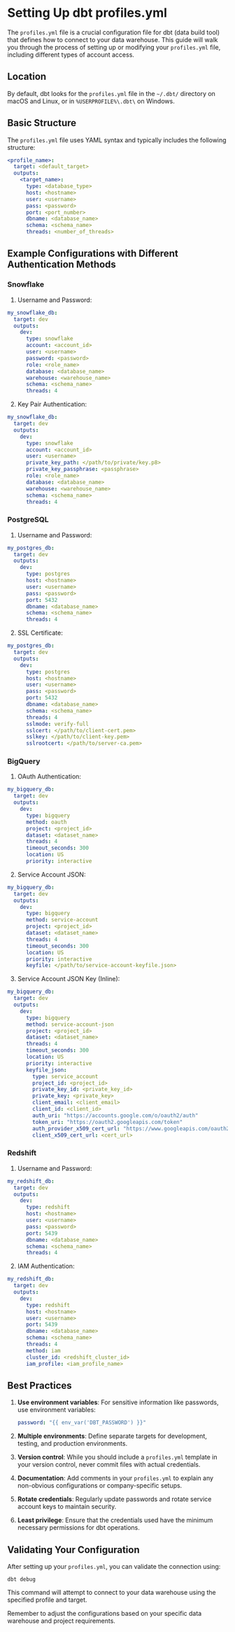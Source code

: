 # Setting Up dbt profiles.yml

The `profiles.yml` file is a crucial configuration file for dbt (data build tool) that defines how to connect to your data warehouse. This guide will walk you through the process of setting up or modifying your `profiles.yml` file, including different types of account access.

## Location

By default, dbt looks for the `profiles.yml` file in the `~/.dbt/` directory on macOS and Linux, or in `%USERPROFILE%\.dbt\` on Windows.

## Basic Structure

The `profiles.yml` file uses YAML syntax and typically includes the following structure:

```yaml
<profile_name>:
  target: <default_target>
  outputs:
    <target_name>:
      type: <database_type>
      host: <hostname>
      user: <username>
      pass: <password>
      port: <port_number>
      dbname: <database_name>
      schema: <schema_name>
      threads: <number_of_threads>
```

## Example Configurations with Different Authentication Methods

### Snowflake

1. Username and Password:
```yaml
my_snowflake_db:
  target: dev
  outputs:
    dev:
      type: snowflake
      account: <account_id>
      user: <username>
      password: <password>
      role: <role_name>
      database: <database_name>
      warehouse: <warehouse_name>
      schema: <schema_name>
      threads: 4
```

2. Key Pair Authentication:
```yaml
my_snowflake_db:
  target: dev
  outputs:
    dev:
      type: snowflake
      account: <account_id>
      user: <username>
      private_key_path: </path/to/private/key.p8>
      private_key_passphrase: <passphrase>
      role: <role_name>
      database: <database_name>
      warehouse: <warehouse_name>
      schema: <schema_name>
      threads: 4
```

### PostgreSQL

1. Username and Password:
```yaml
my_postgres_db:
  target: dev
  outputs:
    dev:
      type: postgres
      host: <hostname>
      user: <username>
      pass: <password>
      port: 5432
      dbname: <database_name>
      schema: <schema_name>
      threads: 4
```

2. SSL Certificate:
```yaml
my_postgres_db:
  target: dev
  outputs:
    dev:
      type: postgres
      host: <hostname>
      user: <username>
      pass: <password>
      port: 5432
      dbname: <database_name>
      schema: <schema_name>
      threads: 4
      sslmode: verify-full
      sslcert: </path/to/client-cert.pem>
      sslkey: </path/to/client-key.pem>
      sslrootcert: </path/to/server-ca.pem>
```

### BigQuery

1. OAuth Authentication:
```yaml
my_bigquery_db:
  target: dev
  outputs:
    dev:
      type: bigquery
      method: oauth
      project: <project_id>
      dataset: <dataset_name>
      threads: 4
      timeout_seconds: 300
      location: US
      priority: interactive
```

2. Service Account JSON:
```yaml
my_bigquery_db:
  target: dev
  outputs:
    dev:
      type: bigquery
      method: service-account
      project: <project_id>
      dataset: <dataset_name>
      threads: 4
      timeout_seconds: 300
      location: US
      priority: interactive
      keyfile: </path/to/service-account-keyfile.json>
```

3. Service Account JSON Key (Inline):
```yaml
my_bigquery_db:
  target: dev
  outputs:
    dev:
      type: bigquery
      method: service-account-json
      project: <project_id>
      dataset: <dataset_name>
      threads: 4
      timeout_seconds: 300
      location: US
      priority: interactive
      keyfile_json:
        type: service_account
        project_id: <project_id>
        private_key_id: <private_key_id>
        private_key: <private_key>
        client_email: <client_email>
        client_id: <client_id>
        auth_uri: "https://accounts.google.com/o/oauth2/auth"
        token_uri: "https://oauth2.googleapis.com/token"
        auth_provider_x509_cert_url: "https://www.googleapis.com/oauth2/v1/certs"
        client_x509_cert_url: <cert_url>
```

### Redshift

1. Username and Password:
```yaml
my_redshift_db:
  target: dev
  outputs:
    dev:
      type: redshift
      host: <hostname>
      user: <username>
      pass: <password>
      port: 5439
      dbname: <database_name>
      schema: <schema_name>
      threads: 4
```

2. IAM Authentication:
```yaml
my_redshift_db:
  target: dev
  outputs:
    dev:
      type: redshift
      host: <hostname>
      user: <username>
      port: 5439
      dbname: <database_name>
      schema: <schema_name>
      threads: 4
      method: iam
      cluster_id: <redshift_cluster_id>
      iam_profile: <iam_profile_name>
```

## Best Practices

1. **Use environment variables**: For sensitive information like passwords, use environment variables:
   ```yaml
   password: "{{ env_var('DBT_PASSWORD') }}"
   ```

2. **Multiple environments**: Define separate targets for development, testing, and production environments.

3. **Version control**: While you should include a `profiles.yml` template in your version control, never commit files with actual credentials.

4. **Documentation**: Add comments in your `profiles.yml` to explain any non-obvious configurations or company-specific setups.

5. **Rotate credentials**: Regularly update passwords and rotate service account keys to maintain security.

6. **Least privilege**: Ensure that the credentials used have the minimum necessary permissions for dbt operations.

## Validating Your Configuration

After setting up your `profiles.yml`, you can validate the connection using:

```
dbt debug
```

This command will attempt to connect to your data warehouse using the specified profile and target.

Remember to adjust the configurations based on your specific data warehouse and project requirements.

